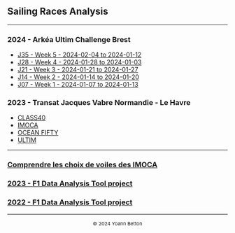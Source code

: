 ## Sailing Races Analysis

---

### 2024 - Arkéa Ultim Challenge Brest

  - [J35 - Week 5 - 2024-02-04 to 2024-01-12](/page/sailing-races-analysis)
  - [J28 - Week 4 - 2024-01-28 to 2024-01-03](/page/sailing-races-analysis)
  - [J21 - Week 3 - 2024-01-21 to 2024-01-27](/page/sailing-races-analysis)
  - [J14 - Week 2 - 2024-01-14 to 2024-01-20](/page/sailing-races-analysis)
  - [J07 - Week 1 - 2024-01-07 to 2024-01-13](/page/ArkeaUltimChallenge2024/J07-Week1)



### 2023 - Transat Jacques Vabre Normandie - Le Havre

  - [CLASS40](/page/)  
  - [IMOCA](/page/)
  - [OCEAN FIFTY](/page/)
  - [ULTIM](/page/) 

---

### [Comprendre les choix de voiles des IMOCA](/page/imoca-sails)
### [2023 - F1 Data Analysis Tool project](/page/f1-2023)
### [2022 - F1 Data Analysis Tool project](/page/f1-2022)

---

<div style="text-align: center">
  <p style="font-size:11px">&copy; 2024 Yoann Betton</p>
</div>